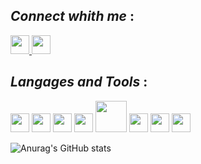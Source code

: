 ## _Connect whith me_ :
<a href=https://www.linkedin.com/in/nzanzu-wayire-a9a079210 target="blank">
  <img src="https://cdn.jsdelivr.net/gh/devicons/devicon/icons/linkedin/linkedin-original.svg" width="30">
</a>
<a href=https://twitter.com/DelordNzanzu?t=blQV8TYZUfdCAsf2yqYrSA&s=09 target="blank">
  <img src="https://cdn.jsdelivr.net/gh/devicons/devicon/icons/twitter/twitter-original.svg" width="30">
</a>
<br/>

## _Langages and Tools_ :
<p>
<img src="https://cdn.jsdelivr.net/gh/devicons/devicon/icons/vscode/vscode-original.svg" width="30" >
<img src="https://cdn.jsdelivr.net/gh/devicons/devicon/icons/javascript/javascript-original.svg" width="30">
<img src="https://cdn.jsdelivr.net/gh/devicons/devicon/icons/nodejs/nodejs-original.svg" width="30">
<img src="https://cdn.jsdelivr.net/gh/devicons/devicon/icons/react/react-original.svg" width="30">
<img src="https://cdn.jsdelivr.net/gh/devicons/devicon/icons/mysql/mysql-original-wordmark.svg" width="50">
<img src="https://cdn.jsdelivr.net/gh/devicons/devicon/icons/mongodb/mongodb-original.svg" width="30">
<img src="https://cdn.jsdelivr.net/gh/devicons/devicon/icons/sequelize/sequelize-original.svg" width="30">
<img src="https://cdn.jsdelivr.net/gh/devicons/devicon/icons/yarn/yarn-original.svg" width="30">
</p>

![Anurag's GitHub stats](https://github-readme-stats.vercel.app/api?username=Delord-Nzanzu&show_icons=true&theme=swift)

